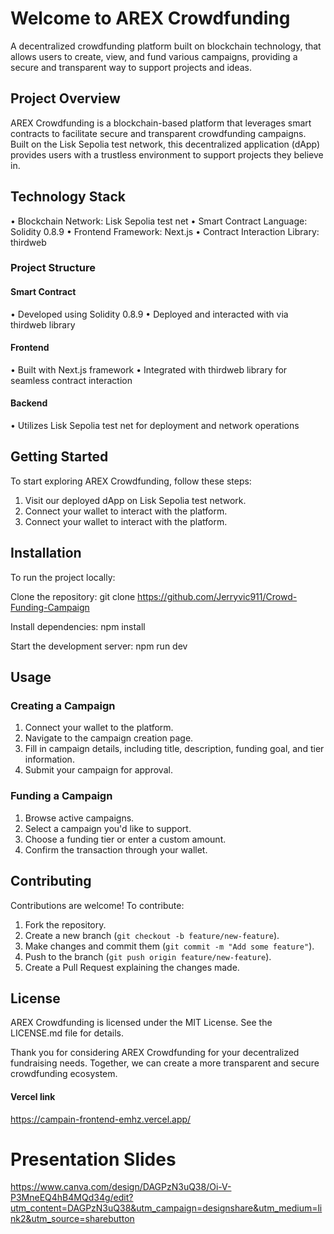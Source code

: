 # Welcome to AREX Crowdfunding

A decentralized crowdfunding platform built on blockchain technology, that allows users to create, view, and fund various campaigns, providing a secure and transparent way to support projects and ideas.

## Project Overview

AREX Crowdfunding is a blockchain-based platform that leverages smart contracts to facilitate secure and transparent crowdfunding campaigns. Built on the Lisk Sepolia test network, this decentralized application (dApp) provides users with a trustless environment to support projects they believe in.

## Technology Stack

• Blockchain Network: Lisk Sepolia test net
• Smart Contract Language: Solidity 0.8.9
• Frontend Framework: Next.js
• Contract Interaction Library: thirdweb

### Project Structure

#### Smart Contract

• Developed using Solidity 0.8.9
• Deployed and interacted with via thirdweb library

#### Frontend

• Built with Next.js framework
• Integrated with thirdweb library for seamless contract interaction

#### Backend

• Utilizes Lisk Sepolia test net for deployment and network operations

## Getting Started

To start exploring AREX Crowdfunding, follow these steps:

1. Visit our deployed dApp on Lisk Sepolia test network.
2. Connect your wallet to interact with the platform.
3. Connect your wallet to interact with the platform.

## Installation

To run the project locally:

Clone the repository: git clone https://github.com/Jerryvic911/Crowd-Funding-Campaign

Install dependencies:
npm install

Start the development server:
npm run dev

## Usage

### Creating a Campaign

1. Connect your wallet to the platform.
2. Navigate to the campaign creation page.
3. Fill in campaign details, including title, description, funding goal, and tier information.
4. Submit your campaign for approval.

### Funding a Campaign

1. Browse active campaigns.
2. Select a campaign you'd like to support.
3. Choose a funding tier or enter a custom amount.
4. Confirm the transaction through your wallet.

## Contributing

Contributions are welcome! To contribute:

1. Fork the repository.
2. Create a new branch (`git checkout -b feature/new-feature`).
3. Make changes and commit them (`git commit -m "Add some feature"`).
4. Push to the branch (`git push origin feature/new-feature`).
5. Create a Pull Request explaining the changes made.

## License

AREX Crowdfunding is licensed under the MIT License. See the LICENSE.md file for details.

Thank you for considering AREX Crowdfunding for your decentralized fundraising needs. Together, we can create a more transparent and secure crowdfunding ecosystem.

#### Vercel link

https://campain-frontend-emhz.vercel.app/

# Presentation Slides

https://www.canva.com/design/DAGPzN3uQ38/Oi-V-P3MneEQ4hB4MQd34g/edit?utm_content=DAGPzN3uQ38&utm_campaign=designshare&utm_medium=link2&utm_source=sharebutton
